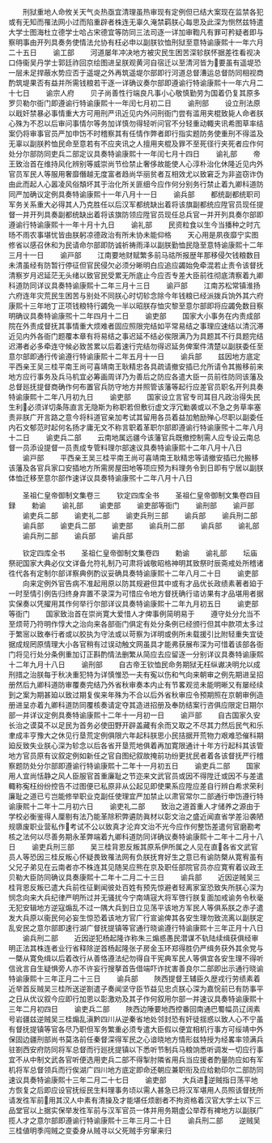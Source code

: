 <!-- { "loadSidebar": true } -->
　　刑狱重地人命攸关天气炎热亟宜清理虽热审现有定例但已结大案现在监禁各犯或有无知而罹法网小过而陷重辟者株连无辜久淹禁羁朕心每思及此深为恻然兹特遣大学士图海杜立德学士哈占宋德宜等防同三法司逐一详加审鞫凡有罪可矜疑者即与察明事由开列具奏务使情法允协有枉必申以副朕钦恤刑狱至意特谕康熙十一年六月二十五日
　　谕工部
　　河道屡年冲决地方被灾民生困苦深轸朕怀据差徃看视决口侍衞吴丹学士郭廷祚回京绘图进呈朕观黄河自宿迁以至清河皆为要虽有遥堤恐一层未足捍蔽水势应否于遥堤之外再筑遥堤尔部即行河道总督漕运总督防同相视商酌筑堤果否有益并所需钱粮若干逐一详确议奏尔部即遵谕行特谕康熙十一年六月二十七日
　　谕宗人府
　　贝子尚善性行端良凡事小心敬慎勤劳为国着仍复其原多罗贝勒尔衙门即遵谕行特谕康熙十一年闰七月初二日
　　谕刑部
　　设立刑法原以戢奸禁暴必事情重大方可用刑严讯近见内外问刑衙门尝有滥用夹棍致毙人命者朕心殊为不忍以后审问事情尔等务加详慎勿得轻听问官不分轻重动輙夹讯希图草率结案仍将审事官员严加申饬不时稽察其有任情作弊者即行指实题防务使重刑不得滥及无辜以副朕矜恤民命至意若有不应夹讯之人擅用夹棍及罪不至死径行夹死者应作何处分尔部防同吏兵二部定议具奏特谕康熙十一年闰七月十四日
　　谕礼部
　　帝王致治首在维持风化辨别等威崇尚节俭禁止奢侈故能使人心淳朴治化休隆近见内外官员军民人等服用奢靡僭越无度富者趋尚华丽贫者互相效尤以致窘乏为非盗窃诈伪由此而起人心嚣凌风俗頽坏其于治化所关匪细今应作何分别务行禁止着九卿科道防同严加确议定例具奏特谕康熙十一年八月十一日
　　谕兵部
　　都统副都统职司军务关系重大必得其人乃克胜任以后汉军都统缺出着将该旗副都统应陞官员现任提督一并开列具奏副都统缺出着将该旗防领应陞官员现任总兵官一并开列具奏尔部即遵谕行特谕康熙十一年十月十九日
　　谕礼部
　　民资粒食以生今当播种之时亢旸不雨农事堪忧皆由朕躬凉德政治有所未协未能仰格
　　天心用是夙夜靡宁实图修省以感召休和为民请命尔部即防诚祈祷雨泽以副朕勤恤民隐至意特谕康熙十二年三月十一日
　　谕戸部
　　江南要地财赋繁多前马祜所报歴年那移侵欠钱粮数目未清虽经有防暂行停征但官民侵欠必须分晰明白应追应蠲始免牵混若止责令该督抚清察岁月迟延茫无头绪以致官民受累无所底止今应否专差大臣前徃彻底清察着九卿科道防同详议具奏特谕康熙十二年三月十三日
　　谕戸部
　　江南苏松常镇淮扬六府连年灾荒民生困苦与别处不同朕心时切轸念除今年钱粮已经派拨兵饷外其六府康熙十三年地丁正项钱粮特行蠲免一半以昭朕存恤灾黎至意尔部即将应蠲免数目察明确议具奏特谕康煕十二年四月十二日
　　谕吏部
　　国家大小事务在内责成部院在外责成督抚其事情重大烦难者固应照限完结如平常易结之事理应速结以清沉滞近见内外各衙门题覆本章有将易结之事迟延不结必俟限满乃为具题其不行具题完结迟滞者必多牵连守候必致苦累以后着速行完结勿得迟延务俾案件清楚以副朕委任至意尔部即通行传谕遵行特谕康熙十二年五月十一日
　　谕兵部
　　兹因地方底定平西亲王吴三桂平南王尚可喜靖南王耿精忠各具疏请撤安插已允所请令其搬移前来地方应行事务及兵马机宜必筹画周详乃为善后之防应各遣大臣一员前徃防同该藩及总督廵抚提督商确作何布置官兵防守地方并照管该藩等起行应差官员职名开列具奏特谕康熙十二年八月初九日
　　谕吏部
　　国家设立言官专司耳目凡政治得失民生利必须详切条陈直言无隐斯为称职若但敷衍虚文浮冗勦袭或以不急之务草率塞责非朕广开言路之意今将科道官亲加考试其留用各员着益加勉励殚心尽职以副委任内石文郁范时起何名扬才庸无文不称言职着革职尔部即遵谕行特谕康煕十二年八月十二日
　　谕吏兵二部
　　云南地属远疆今该藩官兵既撤控制需人应专设云南总督一员添设提督一员责成专管料理尔部速议具奏特谕康熙十二年八月十八日
　　谕戸部
　　平西亲王吴三桂平南王尚可喜靖南王耿精忠等请撤安插已允搬移该藩及各官兵家口安插地方所需房屋田地等项应预为料理务令到日即有宁居以副朕体恤迁移至意尔部作速详议具奏特谕康煕十二年八月十八日













　　圣祖仁皇帝御制文集卷三
　　钦定四库全书
　　圣祖仁皇帝御制文集卷四目録
　　勅谕
　　谕礼部
　　谕吏部
　　谕吏部等衙门
　　谕刑部
　　谕戸部
　　谕吏兵二部
　　谕吏礼二部
　　谕吏兵刑三部
　　谕兵部
　　谕兵刑二部
　　谕兵部
　　谕吏兵二部
　　谕吏部
　　谕兵刑二部
　　谕兵部
　　谕礼部
　　谕兵刑二部
　　谕兵部
　　谕兵部










　　钦定四库全书
　　圣祖仁皇帝御制文集卷四
　　勅谕
　　谕礼部
　　坛庙祭祀国家大典必仪文详备允符礼制乃可肃将诚敬昭格神明其致祭时辰斋戒处所稽诸徃代各有定制尔部详察典例酌议妥确具奏特谕康熙十二年八月二十日
　　谕吏部
　　向来定例外官告病不准起用原以防其规避但其中或有才品优长政绩素著者廹于一时至情引例告归终身弃置不录深为可惜应令地方督抚确行谘访果有才品堪用者据实保奏以凭擢用其作何举行尔部详议具奏特谕康熙十二年九月初五日
　　谕吏部等衙门
　　国家致治首在崇尚寛大爱惜人才俾事例简明易于
　　遵守处分允当不至烦苛乃符明作惇大之治向来各部衙门俱定有处分条例已经颁行但其中款项太多过于繁宻以致奉行者或以胶执为守法或以苛察为详明或例所未载援引比附轻重失宜徒据成规罔原情理大小各官稍有过误动触文网虽具才能弗获展布深为可惜着该部各衙门将见行处分条例重加订正斟酌情法删繁从简应去应留逐一分别详议具奏特谕康熙十二年九月十八日
　　谕刑部
　　自古帝王钦恤民命务期狱无枉纵谳决明允以成刑措之治朕每于秋决重犯特为详慎惟恐一夫有寃以伤和气向来朝审之例先期进呈招册然后九卿科道防审覆奏完结乃外省秋审奏本内止有节畧观览未能明晰又有屡经续到之案为期甚廹以致过期复俟来年殊为不合以后外省秋审应令预期照在京朝审例造册进呈亦着九卿科道防同覆核奏请定夺其造进招册及奉防结案行咨俱应限定日期尔部一并详议定例具奏特谕康熙十二年十一月初一日
　　谕戸部
　　自古国家久安长治之谟莫不以足民为首务必使田野开辟盖藏有余而又取之不尽其力然后民气和乐聿成丰亨豫大之休见行垦荒定例俱限六年起科朕思小民拮据开荒物力艰难恐催科期廹反致失业朕心深为轸念以后各省开垦荒地俱着再加寛限通计十年方行起科其该管地方官员原有议叙定例如新任之官自图纪叙故掩前功纷更扰民者着各该督抚严行稽察题防处分尔部即遵谕行特谕康熙十二年十一月初五日
　　谕吏兵二部
　　国家用人宜尚恬静之风人臣服官首重廉耻之节迩来文武官员或因不得陞迁或因不与差遣輙称寃枉纷纷控告不过图便已私原非从公起见即使果系应陞应差自行辨白希求荣利廉耻之道已亏岂能修举职业克副任使理宜严加禁止以肃官常尔二部通行申饬遵行特谕康熙十二年十二月初六日
　　谕吏礼二部
　　致治之道首重人才储养之源由于学校必衡鉴得人厘剔有法乃能革除积弊遴防眞材以彰文治之盛近闻直省学差沿袭陋规隳废职业营私作考试不公以致真才沦弃文治不光今应作何整饬差遣何官磨勘考核之法何以尽善务期永革弊端着九卿科道防同详确议奏特谕康熙十二年十二月十八日
　　谕吏兵刑三部
　　吴三桂背恩反叛其原系伊所属之人见在直各省文武官员人等恐因三桂反叛心怀疑畏致罹法网有负朕抚育好生之意已有谕防槩从寛宥虽有父兄子弟见在云南者亦不株连其见随吴应熊在京及职任部院官员亦应寛宥着议政王贝勒大臣防同确议具奏康熙十二年十二月二十三日
　　谕兵部
　　近因逆贼吴三桂背恩反叛已遣大兵前徃征剿闻彼处百姓有预先惊避者轻离家室恐致失所朕心深为悯念向来大兵纪律严明所过并无骚扰今宁南靖宼大将军啓行朕复面加戒谕务令秋毫无犯安辑地方逆寇煽乱不过一隅大兵到日立见荡平该地方军民人等俱系朕之赤子遣发大兵原以衞民何必妄生惊恐着该地方官广行宣谕俾其各安生理勿致流离以副朕定乱安民之意尔部即速行湖广督抚提镇等官通行晓谕遵行特谕康熙十三年正月十八日
　　谕兵刑二部
　　近因逆犯杨起隆诈称朱三煽惑愚民潜谋不轨陆续缉获俱经审明正法其株连者业行省释除逆首杨起隆张子房金玉环郑得胜仍严缉务获外其余党与一槩从寛免缉以后着改行从善恪遵法纪勿得自干宪典军民人等俱宜各安生理不得听信讹言自生疑惧旁人亦不许妄行搜拏首告借端吓诈扰害善良尔二部即出示通行晓谕特谕康熙十三年正月二十三日
　　谕兵部
　　陜西提督王辅臣久歴戎行劳绩素着近举首反贼吴三桂所送逆劄遣子奏闻坚守臣节益见忠贞朕心深为嘉恱前已有防事平之日从优议叙今应即行加恩以彰激劝及其子作何叙用尔部一并速议具奏特谕康熙十三年二月初四日
　　谕吏兵二部
　　陜西边陲要地西控番回南通巴蜀幅员辽阔素号岩疆兹逆贼吴三桂煽乱滇黔四川从逆秦省地处邻封恐有奸徒揺惑以致人心不宁虽有督抚提镇等官各尽乃职但军务繁重必须专遣大臣假以便宜相机行事方可绥靖中外保固边疆刑部尚书莫洛前任秦督深得军民之心谙晓地方情形兹特授为经畧率领满兵驻劄西安府防同将军总督而行廵抚提镇以下悉听节制兵马粮饷悉听调发一切应行事宜不从中制文武各官听便选用吏兵二部不得掣肘隣省用兵当应援者酌量防应如有军机将军总督领兵而行俟湖广四川地方底定即命还朝应兼职衔及应给勅印尔二部防同速议具奏特谕康熙十三年二月二十七日
　　谕吏部
　　大兵进逆贼指日荡平地方恢复之后即应设官抚绥民生料理事务顷以需人甚急已将汉军堪用人员照该督抚所请发徃军前用其汉人中素有清操及才能堪任烦剧者不拘资格着汉官大学士以下三品堂官以上据实保举发徃军前与汉军官员一体并用务期虚公举荐有裨地方以副朕广揽人才之意尔部即遵谕行特谕康熙十三年三月二十日
　　谕兵刑二部
　　逆贼吴三桂値明季闯贼之变委身从贼寻以父死贼手穷窜来归
